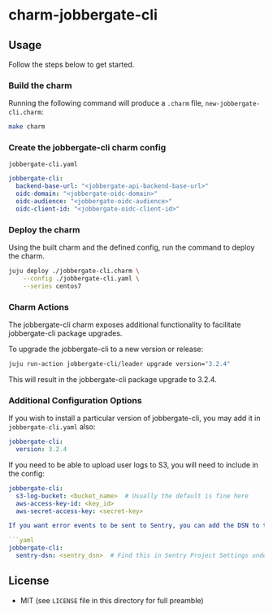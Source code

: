 # charm-jobbergate-cli

## Usage

Follow the steps below to get started.

### Build the charm

Running the following command will produce a `.charm` file, `new-jobbergate-cli.charm`:

```bash
make charm
```

### Create the jobbergate-cli charm config

`jobbergate-cli.yaml`

```yaml
jobbergate-cli:
  backend-base-url: "<jobbergate-api-backend-base-url>"
  oidc-domain: "<jobbergate-oidc-domain>"
  oidc-audience: "<jobbergate-oidc-audience>"
  oidc-client-id: "<jobbergate-oidc-client-id>"
```

### Deploy the charm

Using the built charm and the defined config, run the command to deploy the charm.

```bash
juju deploy ./jobbergate-cli.charm \
    --config ./jobbergate-cli.yaml \
    --series centos7
```

### Charm Actions

The jobbergate-cli charm exposes additional functionality to facilitate jobbergate-cli
package upgrades.

To upgrade the jobbergate-cli to a new version or release:

```bash
juju run-action jobbergate-cli/leader upgrade version="3.2.4"
```

This will result in the jobbergate-cli package upgrade to 3.2.4.

### Additional Configuration Options

If you wish to install a particular version of jobbergate-cli, you may add it in
`jobbergate-cli.yaml` also:

```yaml
jobbergate-cli:
  version: 3.2.4
```

If you need to be able to upload user logs to S3, you will need to include in the config:

```yaml
jobbergate-cli:
  s3-log-bucket: <bucket_name>  # Usually the default is fine here
  aws-access-key-id: <key_id>
  aws-secret-access-key: <secret-key>

If you want error events to be sent to Sentry, you can add the DSN to the config:

```yaml
jobbergate-cli:
  sentry-dsn: <sentry_dsn>  # Find this in Sentry Project Settings under "Client Keys".
```

## License

* MIT (see `LICENSE` file in this directory for full preamble)
